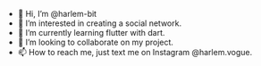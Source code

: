 - 👋 Hi, I’m @harlem-bit
- 👀 I’m interested in creating a social network. 
- 🌱 I’m currently learning flutter with dart. 
- 💞️ I’m looking to collaborate on my project. 
- 📫 How to reach me, just text me on Instagram @harlem.vogue.

<!---
harlem-bit/harlem-bit is a ✨ special ✨ repository because its `README.md` (this file) appears on your GitHub profile.
You can click the Preview link to take a look at your changes.
--->

